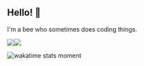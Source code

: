 ## Hello! 🐝

I'm a bee who sometimes does coding things.

<a><img align="center" src="https://github-readme-stats.vercel.app/api?username=bobbahbrown&hide_title=true&hide_border=true&show_icons=true&include_all_commits=true&count_private=true&line_height=27&theme=synthwave" /><img align="center" src="https://github-readme-stats.vercel.app/api/top-langs/?username=bobbahbrown&hide_title=true&hide_border=true&theme=synthwave" /></a>

![wakatime stats moment](https://github-readme-stats.vercel.app/api/wakatime?username=bobbahbrown&show_icons=true&theme=synthwave)
